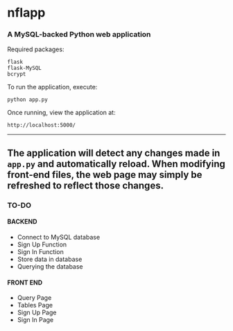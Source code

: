 # nflapp
### A MySQL-backed Python web application
Required packages:
```
flask
flask-MySQL
bcrypt
```
To run the application, execute:
```
python app.py
```
Once running, view the application at:
```
http://localhost:5000/
```
---
The application will detect any changes made in `app.py` and automatically reload. When modifying front-end files, the web page may simply be refreshed to reflect those changes.
---
### TO-DO
#### BACKEND
- Connect to MySQL database
- Sign Up Function
- Sign In Function
- Store data in database
- Querying the database

#### FRONT END
- Query Page
- Tables Page
- Sign Up Page
- Sign In Page
